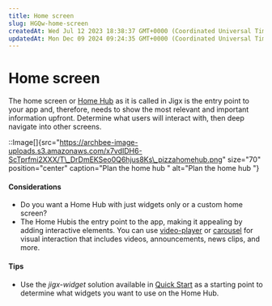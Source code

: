 ```yaml
---
title: Home screen
slug: HGQw-home-screen
createdAt: Wed Jul 12 2023 18:38:37 GMT+0000 (Coordinated Universal Time)
updatedAt: Mon Dec 09 2024 09:24:35 GMT+0000 (Coordinated Universal Time)
---
```


# Home screen

The home screen or [Home Hub](../../building-apps-with-jigx/ui/home-hub/home-hub.md) as it is called in Jigx is the entry point to your app and, therefore, needs to show the most relevant and important information upfront. Determine what users will interact with, then deep navigate into other screens.

::Image\[]{src="https://archbee-image-uploads.s3.amazonaws.com/x7vdIDH6-ScTprfmi2XXX/T\_DrDmEKSeo0Q6hjus8Ks\_pizzahomehub.png" size="70" position="center" caption="Plan the home hub " alt="Plan the home hub "}

#### Considerations

* Do you want a Home Hub with just widgets only or a custom home screen?
* The Home Hubis the entry point to the app, making it appealing by adding interactive elements. You can use [video-player](https://docs.jigx.com/examples/video-player) or [carousel](https://docs.jigx.com/examples/carousel) for visual interaction that includes videos, announcements, news clips, and more.

#### Tips

* Use the _jigx-widget_ solution available in [Quick Start](<../../Administration/Quick Start.md>) as a starting point to determine what widgets you want to use on the Home Hub.
